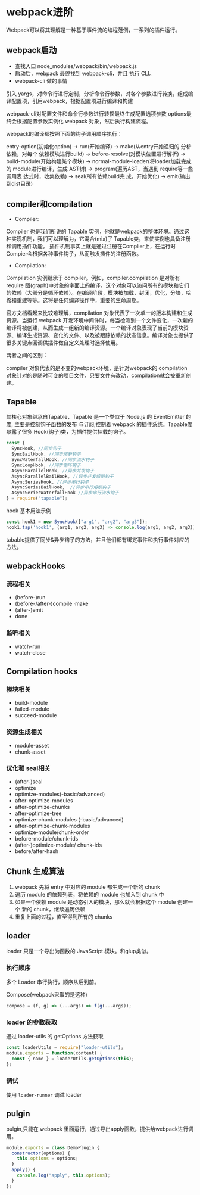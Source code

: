 # webpack进阶

Webpack可以将其理解是一种基于事件流的编程范例，一系列的插件运行。

## webpack启动

- 查找入口 node_modules/webpack/bin/webpack.js
- 启动后，webpack 最终找到 webpack-cli，并且 执行 CLI。
- webpack-cli 做的事情

引入 yargs，对命令行进行定制，分析命令行参数，对各个参数进行转换，组成编译配置项，引用webpack，根据配置项进行编译和构建

webpack-cli对配置文件和命令行参数进行转换最终生成配置选项参数 options最终会根据配置参数实例化 webpack 对象，然后执行构建流程。

webpack的编译都按照下面的钩子调用顺序执行：

entry-option(初始化option) -> run(开始编译) -> make(从entry开始递归的 分析依赖，对每个 依赖模块进行build) -> before-resolve(对模块位置进行解析) -> build-module(开始构建某个模块) -> normal-module-loader(将loader加载完成的 module进行编译，生成 AST树) -> program(遍历AST，当遇到 require等一些调用表 达式时，收集依赖) -> seal(所有依赖build完 成，开始优化) -> emit(输出到dist目录)

## compiler和compilation

- Compiler:

Compiler 也是我们所说的 Tapable 实例，他就是webpack的整体环境。通过这种实现机制，我们可以理解为，它混合(mix)了 Tapable类，来使实例也具备注册和调用插件功能。
插件机制事实上就是通过注册在Complier上，在运行时Compier会根据各种事件钩子，从而触发插件的注册函数。

- Compilation:

Compilation 实例继承于 compiler。例如，compiler.compilation 是对所有 require 图(graph)中对象的字面上的编译。这个对象可以访问所有的模块和它们的依赖（大部分是循环依赖）。在编译阶段，模块被加载，封闭，优化，分块，哈希和重建等等。这将是任何编译操作中，重要的生命周期。

官方文档看起来比较难理解，compilation 对象代表了一次单一的版本构建和生成资源。当运行 webpack 开发环境中间件时，每当检测到一个文件变化，一次新的编译将被创建，从而生成一组新的编译资源。一个编译对象表现了当前的模块资源、编译生成资源、变化的文件、以及被跟踪依赖的状态信息。编译对象也提供了很多关键点回调供插件做自定义处理时选择使用。

两者之间的区别：

compiler 对象代表的是不变的webpack环境，是针对webpack的
compilation 对象针对的是随时可变的项目文件，只要文件有改动，compilation就会被重新创建。

## Tapable

其核心对象继承自Tapable，Tapable 是一个类似于 Node.js 的 EventEmitter 的库, 主要是控制钩子函数的发布 与订阅,控制着 webpack 的插件系统。Tapable库暴露了很多 Hook(钩子)类，为插件提供挂载的钩子。

```js
const {
  SyncHook, //同步钩子
  SyncBailHook, //同步熔断钩子
  SyncWaterfallHook, //同步流水钩子
  SyncLoopHook, //同步循环钩子
  AsyncParallelHook, //异步并发钩子
  AsyncParallelBailHook, //异步并发熔断钩子
  AsyncSeriesHook, //异步串行钩子
  AsyncSeriesBailHook,  //异步串行熔断钩子
  AsyncSeriesWaterfallHook //异步串行流水钩子
} = require("tapable");
```

hook 基本用法示例

```js
const hook1 = new SyncHook(["arg1", "arg2", "arg3"]);
hook1.tap('hook1', (arg1, arg2, arg3) => console.log(arg1, arg2, arg3)) //1,2,3
```

tabable提供了同步&异步钩子的方法，并且他们都有绑定事件和执行事件对应的方法。

## webpackHooks

### 流程相关

- (before-)run
- (before-/after-)compile ·make
- (after-)emit
- done

### 监听相关

- watch-run
- watch-close

## Compilation hooks

### 模块相关

- build-module
- failed-module
- succeed-module

### 资源生成相关

- module-asset
- chunk-asset

### 优化和 seal相关

- (after-)seal
- optimize
- optimize-modules(-basic/advanced)
- after-optimize-modules
- after-optimize-chunks
- after-optimize-tree
- optimize-chunk-modules (-basic/advanced)
- after-optimize-chunk-modules
- optimize-module/chunk-order
- before-module/chunk-ids
- (after-)optimize-module/ chunk-ids
- before/after-hash

## Chunk 生成算法

1. webpack 先将 entry 中对应的 module 都生成一个新的 chunk
2. 遍历 module 的依赖列表，将依赖的 module 也加入到 chunk 中
3. 如果一个依赖 module 是动态引入的模块，那么就会根据这个 module 创建一个 新的 chunk，继续遍历依赖
4. 重复上面的过程，直至得到所有的 chunks

## loader

loader 只是一个导出为函数的 JavaScript 模块。和glup类似。

### 执行顺序

多个 Loader 串行执行，顺序从后到前。

Compose(webpack采取的是这种)

```js
compose = (f, g) => (...args) => f(g(...args));
```

### loader 的参数获取

通过 loader-utils 的 getOptions 方法获取

```js
const loaderUtils = require("loader-utils");
module.exports = function(content) {
  const { name } = loaderUtils.getOptions(this);
};
```

### 调试

使用 `loader-runner` 调试 loader

## pulgin

pulgin,只能在 webpack 里面运行，通过导出apply函数，提供给webpack进行调用。

```js
module.exports = class DemoPlugin { 
  constructor(options) {
    this.options = options;
  }
  apply() {
    console.log("apply", this.options);
  }
};

```
